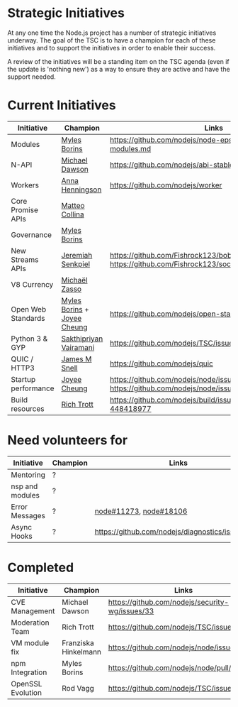 # Strategic Initiatives

At any one time the Node.js project has a number of strategic initiatives
underway.  The goal of the TSC is to have a champion for each of these
initiatives and to support the initiatives in order to enable their
success.

A review of the initiatives will be a standing item on the TSC agenda (even
if the update is 'nothing new') as a way to ensure they are active
and have the support needed.

# Current Initiatives

| Initiative          | Champion                                                  | Links                                                                                   |
|---------------------|-----------------------------------------------------------|-----------------------------------------------------------------------------------------|
| Modules             | [Myles Borins][MylesBorins]                               | https://github.com/nodejs/node-eps/blob/master/002-es-modules.md                        |
| N-API               | [Michael Dawson][mhdawson]                                | https://github.com/nodejs/abi-stable-node                                               |
| Workers             | [Anna Henningson][addaleax]                               | https://github.com/nodejs/worker                                                        |
| Core Promise APIs   | [Matteo Collina][mcollina]                                |                                                                                         |
| Governance          | [Myles Borins][MylesBorins]                               |                                                                                         |
| New Streams APIs    | [Jeremiah Senkpiel][fishrock123]                          | https://github.com/Fishrock123/bob, https://github.com/Fishrock123/socket               |
| V8 Currency         | [Michaël Zasso][targos]                                   |                                                                                         |
| Open Web Standards  | [Myles Borins][MylesBorins] + [Joyee Cheung][joyeecheung] | https://github.com/nodejs/open-standards                                                |
| Python 3 & GYP      | [Sakthipriyan Vairamani][thefourtheye]                    | https://github.com/nodejs/TSC/issues/642                                                |
| QUIC / HTTP3        | [James M Snell][jasnell]                                  | https://github.com/nodejs/quic                                                          |
| Startup performance | [Joyee Cheung][joyeecheung]                               | https://github.com/nodejs/node/issues/17058 https://github.com/nodejs/node/issues/21563 |
| Build resources     | [Rich Trott][Trott]                   | https://github.com/nodejs/build/issues/1154#issuecomment-448418977                      |

# Need volunteers for

| Initiative        | Champion                        | Links                                                            |
|-------------------|---------------------------------|------------------------------------------------------------------|
| Mentoring         | ?                               |                                                                  |
| nsp and modules   | ?                               |                                                                  |
| Error Messages    | ?                               | [node#11273][], [node#18106][]                                   |
| Async Hooks         | ?               | https://github.com/nodejs/diagnostics/issues/124                                        |


# Completed

| Initiative      | Champion             | Links                                           |
|-----------------|----------------------|-------------------------------------------------|
| CVE Management  | Michael Dawson       | https://github.com/nodejs/security-wg/issues/33 |
| Moderation Team | Rich Trott           | https://github.com/nodejs/TSC/issues/329        |
| VM module fix   | Franziska Hinkelmann | https://github.com/nodejs/node/issues/6283      |
| npm Integration | Myles Borins         | https://github.com/nodejs/node/pull/21594       |
| OpenSSL Evolution   | Rod Vagg                                         | https://github.com/nodejs/TSC/issues/677                                                |


[joyeecheung]: https://github.com/joyeecheung
[MylesBorins]: https://github.com/MylesBorins
[node#11273]: https://github.com/nodejs/node/issues/11273
[node#18106]: https://github.com/nodejs/node/issues/18106
[fishrock123]: https://github.com/fishrock123
[addaleax]: https://github.com/addaleax
[mhdawson]: https://github.com/mhdawson
[rvagg]: https://github.com/rvagg
[trott]: https://github.com/trott
[targos]: https://github.com/targos
[ofrobots]: https://github.com/ofrobots
[thefourtheye]: https://github.com/thefourtheye
[mcollina]: https://github.com/mcollina
[jasnell]: https://github.com/jasnell

